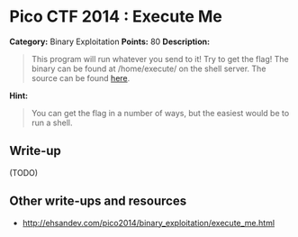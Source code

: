 # Pico CTF 2014 : Execute Me

**Category:** Binary Exploitation
**Points:** 80
**Description:**

>This program will run whatever you send to it! Try to get the flag! The binary can be found at /home/execute/ on the shell server. The source can be found [here](execute.c).

**Hint:**
>You can get the flag in a number of ways, but the easiest would be to run a shell.

## Write-up

(TODO)

## Other write-ups and resources

* <http://ehsandev.com/pico2014/binary_exploitation/execute_me.html>
